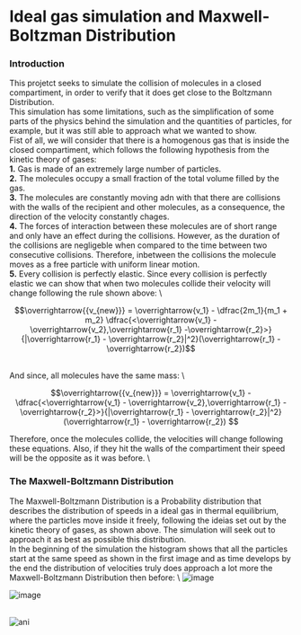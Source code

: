# Ideal gas simulation and Maxwell-Boltzman Distribution
### Introduction
This projetct seeks to simulate the collision of molecules in a closed compartiment, in order to verify that it does get close to the Boltzmann Distribution. \
This simulation has some limitations, such as the simplification of some parts of the physics behind the simulation and the quantities of particles, for example, but it was still able to approach what we wanted to show. \
Fist of all, we will consider that there is a homogenous gas that is inside the closed compartiment, which follows the following hypothesis from the kinetic theory of gases: \
**1.** Gas is made of an extremely large number of particles. \
**2.** The molecules occupy a small fraction of the total volume filled by the gas. \
**3.** The molecules are constantly moving adn with that there are collisions with the walls of the recipient and other molecules, as a consequence, the direction of the velocity constantly chages.  \
**4.** The forces of interaction between these molecules are of short range and only have an effect during the collisions. However, as the duration of the collisions are negligeble when compared to the time between two consecutive collisions. Therefore, inbetween the collisions the molecule moves as a free particle with uniform linear motion. \
**5.** Every collision is perfectly elastic. 
Since every collision is perfectly elastic we can show that when two molecules collide their velocity will change following the rule shown above: \
```math 
\overrightarrow{{v_{new}}} = \overrightarrow{v_1} - \dfrac{2m_1}{m_1 + m_2} \dfrac{<\overrightarrow{v_1} -  \overrightarrow{v_2},\overrightarrow{r_1} -\overrightarrow{r_2}>}{|\overrightarrow{r_1} - \overrightarrow{r_2}|^2}(\overrightarrow{r_1} - \overrightarrow{r_2})
```
\
And since, all molecules have the same mass: \
``` math
\overrightarrow{{v_{new}}} = \overrightarrow{v_1} - \dfrac{<\overrightarrow{v_1} -  \overrightarrow{v_2},\overrightarrow{r_1} -\overrightarrow{r_2}>}{|\overrightarrow{r_1} - \overrightarrow{r_2}|^2}(\overrightarrow{r_1} - \overrightarrow{r_2}) 
```
 Therefore, once the molecules collide, the velocities will change following these equations. Also, if they hit the walls of the compartiment their speed will be the opposite as it was before. \
 ### The Maxwell-Boltzmann Distribution
  The Maxwell-Boltzmann Distribution is a Probability distribution that describes the distribution of speeds in a ideal gas in thermal equilibrium, where the particles move inside it freely, following the ideias set out by the kinetic theory of gases, as shown above. The simulation will seek out to approach it as best as possible this distribution. 
  \
  In the beginning of the simulation the histogram shows that all the particles start at the same speed as shown in the first image and as time develops by the end the distribution of velocities truly does approach a lot more the Maxwell-Boltzmann Distribution then before:
  \ 
  ![image](https://user-images.githubusercontent.com/117380312/226350610-b76b9d9c-53bf-494c-886f-94e932ffae1b.png)
  
  ![image](https://user-images.githubusercontent.com/117380312/226353222-4576d7ea-d827-4de5-ac1e-c201c7422fe0.png)

\
![ani](https://user-images.githubusercontent.com/117380312/226353341-6239a42d-beae-4b0a-8445-8b0f35c43449.gif)


  
